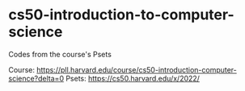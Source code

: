 # cs50-introduction-to-computer-science
Codes from the course's Psets

Course: https://pll.harvard.edu/course/cs50-introduction-computer-science?delta=0
Psets: https://cs50.harvard.edu/x/2022/
